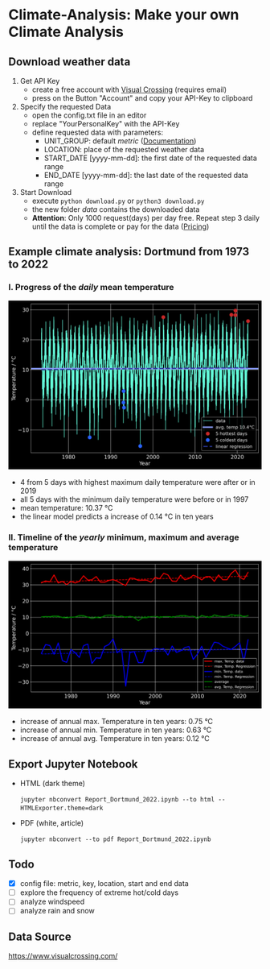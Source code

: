 # Climate-Analysis: Make your own Climate Analysis

## Download weather data
1. Get API Key
   - create a free account with [Visual Crossing](https://www.visualcrossing.com/) (requires email)
   - press on the Button "Account" and copy your API-Key to clipboard
2. Specify the requested Data
   - open the config.txt file in an editor
   - replace "YourPersonalKey" with the API-Key
   - define requested data with parameters:
     - UNIT_GROUP: default *metric* ([Documentation](https://www.visualcrossing.com/resources/documentation/weather-api/unit-groups-and-measurement-units/))
     - LOCATION: place of the requested weather data
     - START_DATE [yyyy-mm-dd]: the first date of the requested data range
     - END_DATE [yyyy-mm-dd]: the last date of the requested data range
 3. Start Download
    - execute `python download.py` or `python3 download.py`
    - the new folder *data* contains the downloaded data
    - **Attention**: Only 1000 request(days) per day free.
      Repeat step 3 daily until the data is complete or pay for the data ([Pricing](https://www.visualcrossing.com/weather-data-editions))

      
## Example climate analysis: Dortmund from 1973 to 2022

### I. Progress of the *daily* mean temperature
![daily](figures/png/temp_timeline_1973-2022.png)
- 4 from 5 days with highest maximum daily temperature were after or in 2019
- all 5 days with the minimum daily temperature were before or in 1997
- mean temperature: 10.37 °C
- the linear model predicts a increase of 0.14 °C in ten years

### II. Timeline of the *yearly* minimum, maximum and average temperature
![yearly](figures/png/annual_temp_1973-2022.png)
- increase of annual max. Temperature in ten years: 0.75 °C
- increase of annual min. Temperature in ten years: 0.63 °C
- increase of annual avg. Temperature in ten years: 0.12 °C

## Export Jupyter Notebook
- HTML (dark theme)

  `jupyter nbconvert Report_Dortmund_2022.ipynb --to html --HTMLExporter.theme=dark`

- PDF (white, article)

  `jupyter nbconvert --to pdf Report_Dortmund_2022.ipynb`

## Todo
- [x] config file: metric, key, location, start and end data
- [ ] explore the frequency of extreme hot/cold days
- [ ] analyze windspeed
- [ ] analyze rain and snow

## Data Source
https://www.visualcrossing.com/
